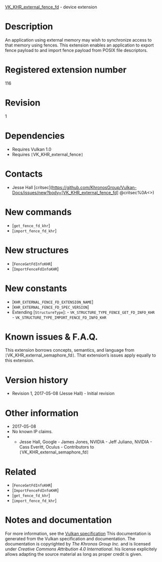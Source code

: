 [VK_KHR_external_fence_fd](https://www.khronos.org/registry/vulkan/specs/1.3-extensions/man/html/VK_KHR_external_fence_fd.html) - device extension

# Description
An application using external memory may wish to synchronize access to that
memory using fences.
This extension enables an application to export fence payload to and import
fence payload from POSIX file descriptors.

# Registered extension number
116

# Revision
1

# Dependencies
- Requires Vulkan 1.0
- Requires `[`VK_KHR_external_fence`]`

# Contacts
- Jesse Hall [critsec](https://github.com/KhronosGroup/Vulkan-Docs/issues/new?body=[VK_KHR_external_fence_fd] @critsec%0A<<Here describe the issue or question you have about the VK_KHR_external_fence_fd extension>>)

# New commands
- [`get_fence_fd_khr`]
- [`import_fence_fd_khr`]

# New structures
- [`FenceGetFdInfoKHR`]
- [`ImportFenceFdInfoKHR`]

# New constants
- [`KHR_EXTERNAL_FENCE_FD_EXTENSION_NAME`]
- [`KHR_EXTERNAL_FENCE_FD_SPEC_VERSION`]
- Extending [`StructureType`]:  - `VK_STRUCTURE_TYPE_FENCE_GET_FD_INFO_KHR`  - `VK_STRUCTURE_TYPE_IMPORT_FENCE_FD_INFO_KHR`

# Known issues & F.A.Q.
This extension borrows concepts, semantics, and language from
`[`VK_KHR_external_semaphore_fd`]`.
That extension’s issues apply equally to this extension.

# Version history
- Revision 1, 2017-05-08 (Jesse Hall)  - Initial revision

# Other information
* 2017-05-08
* No known IP claims.
*   - Jesse Hall, Google  - James Jones, NVIDIA  - Jeff Juliano, NVIDIA  - Cass Everitt, Oculus  - Contributors to `[`VK_KHR_external_semaphore_fd`]`

# Related
- [`FenceGetFdInfoKHR`]
- [`ImportFenceFdInfoKHR`]
- [`get_fence_fd_khr`]
- [`import_fence_fd_khr`]

# Notes and documentation
For more information, see the [Vulkan specification](https://www.khronos.org/registry/vulkan/specs/1.3-extensions/html/vkspec.html)
This documentation is generated from the Vulkan specification and documentation.
The documentation is copyrighted by *The Khronos Group Inc.* and is licensed under *Creative Commons Attribution 4.0 International*.
his license explicitely allows adapting the source material as long as proper credit is given.
        